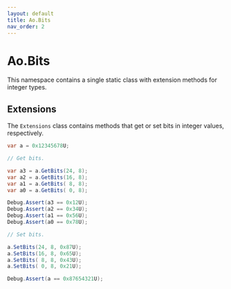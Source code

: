```yaml
---
layout: default
title: Ao.Bits
nav_order: 2
---
```


# Ao.Bits

This namespace contains a single static class with extension methods for integer types.

## Extensions

The `Extensions` class contains methods that get or set bits in integer values, respectively.

```csharp
var a = 0x12345678U;

// Get bits.

var a3 = a.GetBits(24, 8);
var a2 = a.GetBits(16, 8);
var a1 = a.GetBits( 8, 8);
var a0 = a.GetBits( 0, 8);

Debug.Assert(a3 == 0x12U);
Debug.Assert(a2 == 0x34U);
Debug.Assert(a1 == 0x56U);
Debug.Assert(a0 == 0x78U);

// Set bits.

a.SetBits(24, 8, 0x87U);
a.SetBits(16, 8, 0x65U);
a.SetBits( 8, 8, 0x43U);
a.SetBits( 0, 8, 0x21U);

Debug.Assert(a == 0x87654321U);
```
